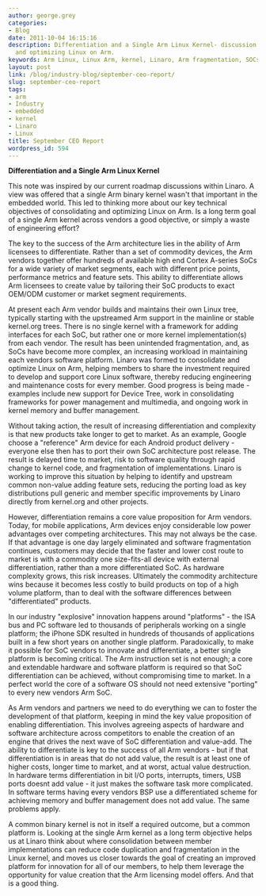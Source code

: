 ```yaml
---
author: george.grey
categories:
- Blog
date: 2011-10-04 16:15:16
description: Differentiation and a Single Arm Linux Kernel- discussion on consolidating
  and optimizing Linux on Arm.
keywords: Arm Linux, Linux Arm, kernel, Linaro, Arm fragmentation, SOCs, Arm SOCs,
layout: post
link: /blog/industry-blog/september-ceo-report/
slug: september-ceo-report
tags:
- arm
- Industry
- embedded
- kernel
- Linaro
- Linux
title: September CEO Report
wordpress_id: 594
---
```


**Differentiation and a Single Arm Linux Kernel**

This note was inspired by our current roadmap discussions within Linaro. A view was offered that a single Arm binary kernel wasn't that important in the embedded world. This led to thinking more about our key technical objectives of consolidating and optimizing Linux on Arm. Is a long term goal of a single Arm kernel across vendors a good objective, or simply a waste of engineering effort?

The key to the success of the Arm architecture lies in the ability of Arm licensees to differentiate. Rather than a set of commodity devices, the Arm vendors together offer hundreds of available high end Cortex A-series SoCs for a wide variety of market segments, each with different price points, performance metrics and feature sets. This ability to differentiate allows Arm licensees to create value by tailoring their SoC products to exact OEM/ODM customer or market segment requirements.

At present each Arm vendor builds and maintains their own Linux tree, typically starting with the upstreamed Arm support in the mainline or stable kernel.org trees. There is no single kernel with a framework for adding interfaces for each SoC, but rather one or more kernel implementation(s) from each vendor. The result has been unintended fragmentation, and, as SoCs have become more complex, an increasing workload in maintaining each vendors software platform. Linaro was formed to consolidate and optimize Linux on Arm, helping members to share the investment required to develop and support core Linux software, thereby reducing engineering and maintenance costs for every member. Good progress is being made - examples include new support for Device Tree, work in consolidating frameworks for power management and multimedia, and ongoing work in kernel memory and buffer management.

Without taking action, the result of increasing differentiation and complexity is that new products take longer to get to market. As an example, Google choose a "reference" Arm device for each Android product delivery - everyone else then has to port their own SoC architecture post release. The result is delayed time to market, risk to software quality through rapid change to kernel code, and fragmentation of implementations. Linaro is working to improve this situation by helping to identify and upstream common non-value adding feature sets, reducing the porting load as key distributions pull generic and member specific improvements by Linaro directly from kernel.org and other projects.

However, differentiation remains a core value proposition for Arm vendors. Today, for mobile applications, Arm devices enjoy considerable low power advantages over competing architectures. This may not always be the case. If that advantage is one day largely eliminated and software fragmentation continues, customers may decide that the faster and lower cost route to market is with a commodity one size-fits-all device with external differentiation, rather than a more differentiated SoC. As hardware complexity grows, this risk increases. Ultimately the commodity architecture wins because it becomes less costly to build products on top of a high volume platform, than to deal with the software differences between "differentiated" products.

In our industry "explosive" innovation happens around "platforms" - the ISA bus and PC software led to thousands of peripherals working on a single platform; the iPhone SDK resulted in hundreds of thousands of applications built in a few short years on another single platform. Paradoxically, to make it possible for SoC vendors to innovate and differentiate, a better single platform is becoming critical. The Arm instruction set is not enough; a core and extendable hardware and software platform is required so that SoC differentiation can be achieved, without compromising time to market. In a perfect world the core of a software OS should not need extensive "porting" to every new vendors Arm SoC.

As Arm vendors and partners we need to do everything we can to foster the development of that platform, keeping in mind the key value proposition of enabling differentiation. This involves agreeing aspects of hardware and software architecture across competitors to enable the creation of an engine that drives the next wave of SoC differentiation and value-add. The ability to differentiate is key to the success of all Arm vendors - but if that differentiation is in areas that do not add value, the result is at least one of higher costs, longer time to market, and at worst, actual value destruction. In hardware terms differentiation in bit I/O ports, interrupts, timers, USB ports doesnt add value - it just makes the software task more complicated. In software terms having every vendors BSP use a differentiated scheme for achieving memory and buffer management does not add value. The same problems apply.

A common binary kernel is not in itself a required outcome, but a common platform is. Looking at the single Arm kernel as a long term objective helps us at Linaro think about where consolidation between member implementations can reduce code duplication and fragmentation in the Linux kernel, and moves us closer towards the goal of creating an improved platform for innovation for all of our members, to help them leverage the opportunity for value creation that the Arm licensing model offers. And that is a good thing.
